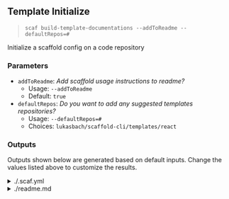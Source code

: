 ## Template Initialize

> `scaf build-template-documentations --addToReadme --defaultRepos=# `

Initialize a scaffold config on a code repository

### Parameters

* `addToReadme`: _Add scaffold usage instructions to readme?_
  * Usage: `--addToReadme`
  * Default: `true`
* `defaultRepos`: _Do you want to add any suggested templates repositories?_
  * Usage: `--defaultRepos=#`
  * Choices: `lukasbach/scaffold-cli/templates/react`

### Outputs

Outputs shown below are generated based on default inputs.
Change the values listed above to customize the results.

<details>
  <summary>./.scaf.yml</summary>
  
```
# List template repositories here. All templates in this repo will be added to the scaffold
# template scope. A template repository path is either a local path to a folder containing
# a "scaffold-templates.yml" file, or a github repo path of the form 
# "githubUser/githubRepo/path/to/folder" where this folder contains a "scaffold-templates.yml" file.
repositories:

# You can customize individual templates by specifying default values for parameter. A default
# value specified here will prevent scaffold from asking the parameter when calling the template
# within this repo.
# With the template-keys, you can either overwrite existing templates, or define new keys for templates
# that use an existing template as source.
# As an example, uncomment the code below and run `scaffold myReactRcTemplate`
templates:
  # myReactRcTemplate:
  #   source: lukasbach/scaffold-cli/templates/react/react-fc
  #   defaults:
  #     propsType: interface
  #     importReactSymbols: true
```
</details>
<details>
  <summary>./readme.md</summary>
  
```


## Scaffold Templates

You can use [scaffold-cli](https://github.com/lukasbach.com/scaffold-cli) to generate new files from
templates.

```bash
# Install with
npm i -g @lukasbach/scaffold

# To create a new file from a template:
scaf template-name

# List available templates:
scaf list
```
```
</details>

### Used Actions

When run in default settings, the following actions are used:

```

```